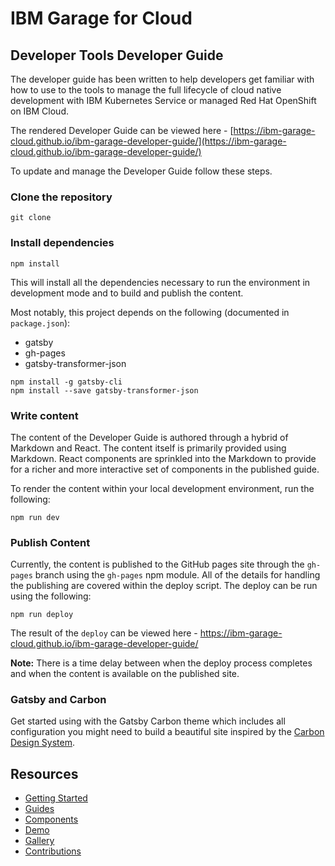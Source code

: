 # IBM Garage for Cloud 

## Developer Tools Developer Guide

The developer guide has been written to help developers get familiar with how to use to the tools to manage the full 
lifecycle of cloud native development with IBM Kubernetes Service or managed Red Hat OpenShift on IBM Cloud. 

The rendered Developer Guide can be viewed here - [https://ibm-garage-cloud.github.io/ibm-garage-developer-guide/](https://ibm-garage-cloud.github.io/ibm-garage-developer-guide/)   

To update and manage the Developer Guide follow these steps.

### Clone the repository

```
git clone
```

### Install dependencies

```
npm install
```

This will install all the dependencies necessary to run the environment in development mode
and to build and publish the content. 

Most notably, this project depends on the following
(documented in `package.json`):

- gatsby
- gh-pages
- gatsby-transformer-json

```
npm install -g gatsby-cli
npm install --save gatsby-transformer-json
```

### Write content

The content of the Developer Guide is authored through a hybrid of Markdown and React. The content
itself is primarily provided using Markdown. React components are sprinkled into the Markdown to
provide for a richer and more interactive set of components in the published guide.

To render the content within your local development environment, run the following:

```
npm run dev
```

### Publish Content

Currently, the content is published to the GitHub pages site through the `gh-pages` branch
using the `gh-pages` npm module. All of the details for handling the publishing are covered within
the deploy script. The deploy can be run using the following:

```
npm run deploy
```

The result of the `deploy` can be viewed here - https://ibm-garage-cloud.github.io/ibm-garage-developer-guide/

**Note:** There is a time delay between when the deploy process completes and when the 
content is available on the published site. 

### Gatsby and Carbon

Get started using with the Gatsby Carbon theme which includes all configuration you might need to build a 
beautiful site inspired by the [Carbon Design System](https://www.carbondesignsystem.com).

## Resources

- [Getting Started](https://gatsby-theme-carbon.now.sh/getting-started)
- [Guides](https://gatsby-theme-carbon.now.sh/guides/configuration)
- [Components](https://gatsby-theme-carbon.now.sh/components/markdown)
- [Demo](https://gatsby-theme-carbon.now.sh/demo)
- [Gallery](https://gatsby-theme-carbon.now.sh/gallery)
- [Contributions](https://gatsby-theme-carbon.now.sh/contributions)
